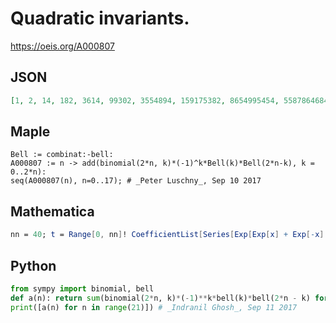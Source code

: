 # Quadratic invariants\.
https://oeis.org/A000807
## JSON
```JSON
[1, 2, 14, 182, 3614, 99302, 3554894, 159175382, 8654995454, 558786468422, 42086200603694, 3645412584724022, 358877175474325214, 39758874175808713382, 4915216680878167372814, 673139563824188490513302, 101475126400695241802946494, 16744618803625299734467026182]
```
## Maple
```Maple
Bell := combinat:-bell:
A000807 := n -> add(binomial(2*n, k)*(-1)^k*Bell(k)*Bell(2*n-k), k = 0..2*n):
seq(A000807(n), n=0..17); # _Peter Luschny_, Sep 10 2017
```
## Mathematica
```Mathematica
nn = 40; t = Range[0, nn]! CoefficientList[Series[Exp[Exp[x] + Exp[-x] - 2], {x, 0, nn}], x]; Take[t, {1, nn, 2}] (* _T. D. Noe_, Jun 20 2012 *)
```
## Python
```Python
from sympy import binomial, bell
def a(n): return sum(binomial(2*n, k)*(-1)**k*bell(k)*bell(2*n - k) for k in range(2*n  + 1))
print([a(n) for n in range(21)]) # _Indranil Ghosh_, Sep 11 2017
```
